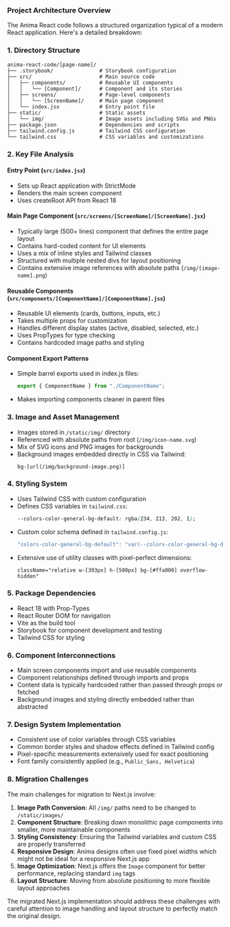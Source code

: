 ### Project Architecture Overview

The Anima React code follows a structured organization typical of a modern React application. Here's a detailed breakdown:

### 1. Directory Structure

```
anima-react-code/[page-name]/
├── .storybook/               # Storybook configuration
├── src/                      # Main source code
│   ├── components/           # Reusable UI components
│   │   └── [Component]/      # Component and its stories
│   ├── screens/              # Page-level components
│   │   └── [ScreenName]/     # Main page component
│   └── index.jsx             # Entry point file
├── static/                   # Static assets
│   └── img/                  # Image assets including SVGs and PNGs
├── package.json              # Dependencies and scripts
├── tailwind.config.js        # Tailwind CSS configuration
└── tailwind.css              # CSS variables and customizations
```

### 2. Key File Analysis

#### Entry Point (`src/index.jsx`)

- Sets up React application with StrictMode
- Renders the main screen component
- Uses createRoot API from React 18

#### Main Page Component (`src/screens/[ScreenName]/[ScreenName].jsx`)

- Typically large (500+ lines) component that defines the entire page layout
- Contains hard-coded content for UI elements
- Uses a mix of inline styles and Tailwind classes
- Structured with multiple nested divs for layout positioning
- Contains extensive image references with absolute paths (`/img/[image-name].png`)

#### Reusable Components (`src/components/[ComponentName]/[ComponentName].jsx`)

- Reusable UI elements (cards, buttons, inputs, etc.)
- Takes multiple props for customization
- Handles different display states (active, disabled, selected, etc.)
- Uses PropTypes for type checking
- Contains hardcoded image paths and styling

#### Component Export Patterns

- Simple barrel exports used in index.js files:
  ```js
  export { ComponentName } from "./ComponentName";
  ```
- Makes importing components cleaner in parent files

### 3. Image and Asset Management

- Images stored in `/static/img/` directory
- Referenced with absolute paths from root (`/img/icon-name.svg`)
- Mix of SVG icons and PNG images for backgrounds
- Background images embedded directly in CSS via Tailwind:
  ```
  bg-[url(/img/background-image.png)]
  ```

### 4. Styling System

- Uses Tailwind CSS with custom configuration
- Defines CSS variables in `tailwind.css`:
  ```css
  --colors-color-general-bg-default: rgba(234, 213, 202, 1);
  ```
- Custom color schema defined in `tailwind.config.js`:
  ```js
  "colors-color-general-bg-default": "var(--colors-color-general-bg-default)"
  ```
- Extensive use of utility classes with pixel-perfect dimensions:
  ```
  className="relative w-[393px] h-[500px] bg-[#ffa800] overflow-hidden"
  ```

### 5. Package Dependencies

- React 18 with Prop-Types
- React Router DOM for navigation
- Vite as the build tool
- Storybook for component development and testing
- Tailwind CSS for styling

### 6. Component Interconnections

- Main screen components import and use reusable components
- Component relationships defined through imports and props
- Content data is typically hardcoded rather than passed through props or fetched
- Background images and styling directly embedded rather than abstracted

### 7. Design System Implementation

- Consistent use of color variables through CSS variables
- Common border styles and shadow effects defined in Tailwind config
- Pixel-specific measurements extensively used for exact positioning
- Font family consistently applied (e.g., `Public_Sans, Helvetica`)

### 8. Migration Challenges

The main challenges for migration to Next.js involve:

1. **Image Path Conversion**: All `/img/` paths need to be changed to `/static/images/`
2. **Component Structure**: Breaking down monolithic page components into smaller, more maintainable components
3. **Styling Consistency**: Ensuring the Tailwind variables and custom CSS are properly transferred
4. **Responsive Design**: Anima designs often use fixed pixel widths which might not be ideal for a responsive Next.js app
5. **Image Optimization**: Next.js offers the `Image` component for better performance, replacing standard `img` tags
6. **Layout Structure**: Moving from absolute positioning to more flexible layout approaches

The migrated Next.js implementation should address these challenges with careful attention to image handling and layout structure to perfectly match the original design.
